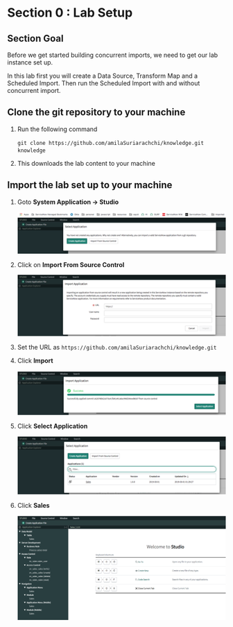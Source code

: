 # Section 0 : Lab Setup
## Section Goal

Before we get started building concurrent imports, we need to get our lab instance set up.

In this lab first you will create a Data Source, Transform Map and a Scheduled Import. Then run the Scheduled Import with and without concurrent import. 

## Clone the git repository to your machine

1. Run the following command

    `git clone https://github.com/amilaSuriarachchi/knowledge.git knowledge`

2. This downloads the lab content to your machine

## Import the lab set up to your machine

1. Goto **System Application -> Studio**

    ![](./images/studio_initial.png)

2. Click on **Import From Source Control**
 
    ![](./images/import_application.png)

3. Set the URL as `https://github.com/amilaSuriarachchi/knowledge.git`

4. Click **Import**

    ![](./images/import_application_sucess.png)

5. Click **Select Application**

    ![](./images/select_application.png)

6. Click **Sales**

    ![](./images/sales.png)




